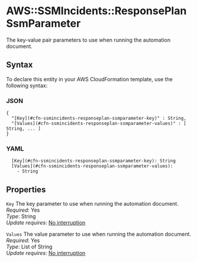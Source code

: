 # AWS::SSMIncidents::ResponsePlan SsmParameter<a name="aws-properties-ssmincidents-responseplan-ssmparameter"></a>

The key\-value pair parameters to use when running the automation document\.

## Syntax<a name="aws-properties-ssmincidents-responseplan-ssmparameter-syntax"></a>

To declare this entity in your AWS CloudFormation template, use the following syntax:

### JSON<a name="aws-properties-ssmincidents-responseplan-ssmparameter-syntax.json"></a>

```
{
  "[Key](#cfn-ssmincidents-responseplan-ssmparameter-key)" : String,
  "[Values](#cfn-ssmincidents-responseplan-ssmparameter-values)" : [ String, ... ]
}
```

### YAML<a name="aws-properties-ssmincidents-responseplan-ssmparameter-syntax.yaml"></a>

```
  [Key](#cfn-ssmincidents-responseplan-ssmparameter-key): String
  [Values](#cfn-ssmincidents-responseplan-ssmparameter-values): 
    - String
```

## Properties<a name="aws-properties-ssmincidents-responseplan-ssmparameter-properties"></a>

`Key`  <a name="cfn-ssmincidents-responseplan-ssmparameter-key"></a>
The key parameter to use when running the automation document\.  
*Required*: Yes  
*Type*: String  
*Update requires*: [No interruption](https://docs.aws.amazon.com/AWSCloudFormation/latest/UserGuide/using-cfn-updating-stacks-update-behaviors.html#update-no-interrupt)

`Values`  <a name="cfn-ssmincidents-responseplan-ssmparameter-values"></a>
The value parameter to use when running the automation document\.  
*Required*: Yes  
*Type*: List of String  
*Update requires*: [No interruption](https://docs.aws.amazon.com/AWSCloudFormation/latest/UserGuide/using-cfn-updating-stacks-update-behaviors.html#update-no-interrupt)